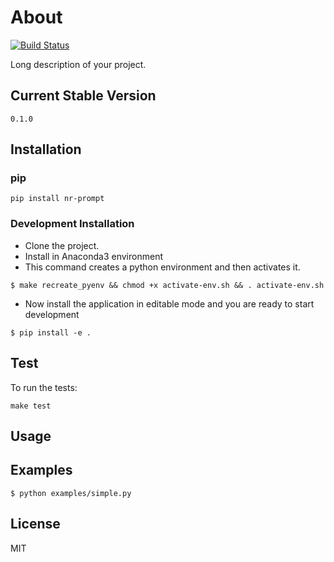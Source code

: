 # About
[![Build Status](https://travis-ci.org/nitred/nr-prompt.svg?branch=master)](https://travis-ci.org/nitred/nr-prompt)

Long description of your project.


## Current Stable Version
```
0.1.0
```

## Installation
### pip
```
pip install nr-prompt
```

### Development Installation
* Clone the project.
* Install in Anaconda3 environment
* This command creates a python environment and then activates it.
```
$ make recreate_pyenv && chmod +x activate-env.sh && . activate-env.sh
```
* Now install the application in editable mode and you are ready to start development
```
$ pip install -e .
```

## Test
To run the tests:
```
make test
```

## Usage


## Examples
```
$ python examples/simple.py
```

## License
MIT
